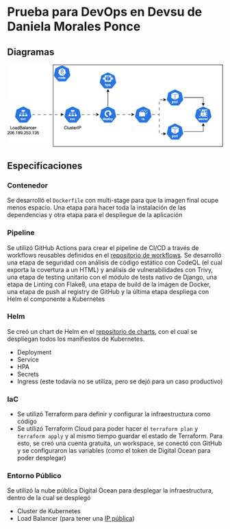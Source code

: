 # Prueba para DevOps en Devsu de Daniela Morales Ponce

## Diagramas
![Arquitectura](diagrams/architecture.png)

## Especificaciones

### Contenedor
Se desarrolló el `Dockerfile` con multi-stage para que la imagen final ocupe menos espacio. Una etapa para hacer toda la instalación de las dependencias y otra etapa para el despliegue de la aplicación

### Pipeline
Se utilizó GitHub Actions para crear el pipeline de CI/CD a través de workflows reusables definidos en el [repositorio de workflows](https://github.com/mor19213/workflow-templates). Se desarrolló una etapa de seguridad con análisis de código estático con CodeQL (el cual exporta la covertura a un HTML) y análisis de vulnerabilidades con Trivy, una etapa de testing unitario con el módulo de tests nativo de Django, una etapa de Linting con Flake8, una etapa de build de la imágen de Docker, una etapa de push al registry de GitHub y la última etapa despliega con Helm el componente a Kubernetes

### Helm
Se creó un chart de Helm en el [repositorio de charts](https://github.com/mor19213/devsu-chart), con el cual se despliegan todos los manifiestos de Kubernetes.
- Deployment
- Service
- HPA
- Secrets
- Ingress (este todavía no se utiliza, pero se dejó para un caso productivo)

### IaC
- Se utilizó Terraform para definir y configurar la infraestructura como código
- Se utilizó Terraform Cloud para poder hacer el `terraform plan` y `terraform apply` y al mismo tiempo guardar el estado de Terraform. Para esto, se creó una cuenta gratuita, un workspace, se conectó con GitHub y se configuraron las variables (como el token de Digital Ocean para poder desplegar)

### Entorno Público
Se utilizó la nube pública Digital Ocean para desplegar la infraestructura, dentro de la cual se desplegó
- Cluster de Kubernetes
- Load Balancer (para tener una [IP pública](http://206.189.253.135/api/))